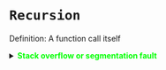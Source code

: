 # ```Recursion```

Definition: A function call itself

<details>
  <summary><span style="color:lime"><strong>Stack overflow or segmentation fault</strong></span></summary>
  Due to conditional check fails it could cause infinite recursive call. In the process, the internal stack filled up with function call that an application overflows it memory limit of containing or hold anymore function call.
</details>
